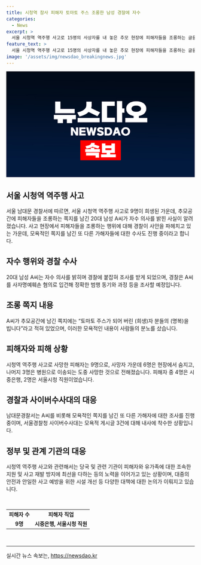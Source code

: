 ```yaml
---
title: 시청역 참사 피해자 토마토 주스 조롱한 남성 경찰에 자수
categories:
  - News
excerpt: >
  서울 시청역 역주행 사고로 15명의 사상자를 내 놓은 추모 현장에 피해자들을 조롱하는 글을 온라인 커뮤니티에 남긴 20대 남성 A씨가 자수했다. 경찰은 A씨를 사자명예훼손 혐의로 입건하고 동기와 과정을 조사할 예정이다. A씨는 현장 인근에 피해자를 조롱하는 쪽지를 남긴 것으로 알려졌다. 이에 추가로 경찰은 다른 조롱성 쪽지를 수거하고 모욕성 인터넷 게시글에 대한 내사도 진행 중이다. 사망자 9명 가운데 4명은 시중은행 직원, 2명은 서울시청 직원이다.
feature_text: >
  서울 시청역 역주행 사고로 15명의 사상자를 내 놓은 추모 현장에 피해자들을 조롱하는 글을 온라인 커뮤니티에 남긴 20대 남성 A씨가 자수했다. 경찰은 A씨를 사자명예훼손 혐의로 입건하고 동기와 과정을 조사할 예정이다. A씨는 현장 인근에 피해자를 조롱하는 쪽지를 남긴 것으로 알려졌다. 이에 추가로 경찰은 다른 조롱성 쪽지를 수거하고 모욕성 인터넷 게시글에 대한 내사도 진행 중이다. 사망자 9명 가운데 4명은 시중은행 직원, 2명은 서울시청 직원이다.
image: '/assets/img/newsdao_breakingnews.jpg'
---
```


<p><img src="/assets/img/newsdao_breakingnews.jpg" alt="flaretime 속보" /></p>

<h2 data-ke-size="size26">서울 시청역 역주행 사고</h2>

<p data-ke-size="size16">서울 남대문 경찰서에 따르면, 서울 시청역 역주행 사고로 9명이 희생된 가운데, 추모공간에 피해자들을 조롱하는 쪽지를 남긴 20대 남성 A씨가 자수 의사를 밝힌 사실이 알려졌습니다. 사고 현장에서 피해자들을 조롱하는 행위에 대해 경찰이 사안을 파헤치고 있는 가운데, 모욕적인 쪽지를 남긴 또 다른 가해자들에 대한 수사도 진행 중이라고 합니다.</p>

<h2 data-ke-size="size26">자수 행위와 경찰 수사</h2>

<p data-ke-size="size16">20대 남성 A씨는 자수 의사를 밝히며 경찰에 붙잡혀 조사를 받게 되었으며, 경찰은 A씨를 사자명예훼손 혐의로 입건해 정확한 범행 동기와 과정 등을 조사할 예정입니다.</p>

<h2 data-ke-size="size26">조롱 쪽지 내용</h2>

<p data-ke-size="size16">A씨가 추모공간에 남긴 쪽지에는 “토마토 주스가 되어 버린 (희생)자 분들의 (명복)을 빕니다”라고 적혀 있었으며, 이러한 모욕적인 내용이 사람들의 분노를 샀습니다.</p>

<h2 data-ke-size="size26">피해자와 피해 상황</h2>

<p data-ke-size="size16">시청역 역주행 사고로 사망한 피해자는 9명으로, 사망자 가운데 6명은 현장에서 숨지고, 나머지 3명은 병원으로 이송되는 도중 사망한 것으로 전해졌습니다. 피해자 중 4명은 시중은행, 2명은 서울시청 직원이었습니다.</p>

<h2 data-ke-size="size26">경찰과 사이버수사대의 대응</h2>

<p data-ke-size="size16">남대문경찰서는 A씨를 비롯해 모욕적인 쪽지를 남긴 또 다른 가해자에 대한 조사를 진행 중이며, 서울경찰청 사이버수사대는 모욕적 게시글 3건에 대해 내사에 착수한 상황입니다.</p>

<h2 data-ke-size="size26">정부 및 관계 기관의 대응</h2>

<p data-ke-size="size16">시청역 역주행 사고와 관련해서는 당국 및 관련 기관이 피해자와 유가족에 대한 조속한 지원 및 사고 재발 방지에 최선을 다하는 등의 노력을 이어가고 있는 상황이며, 대중의 안전과 안일한 사고 예방을 위한 시설 개선 등 다양한 대책에 대한 논의가 이뤄지고 있습니다.</p>

<p data-ke-size="size16">&nbsp;</p>

<table>
    <tbody>
        <tr>
            <td style="text-align: center; height: 17px;"><b>피해자 수</b></td>
            <td style="text-align: center; height: 17px;"><b>피해자 직업</b></td>
        </tr>
        <tr>
            <td style="text-align: center; height: 17px;"><b>9명</b></td>
            <td style="text-align: center; height: 17px;"><b>시중은행, 서울시청 직원</b></td>
        </tr>
    </tbody>
</table>

<p data-ke-size="size16">&nbsp;</p>

<p><hr></p>
실시간 뉴스 속보는, <a href="https://newsdao.kr" rel="dofollow">https://newsdao.kr</a>


